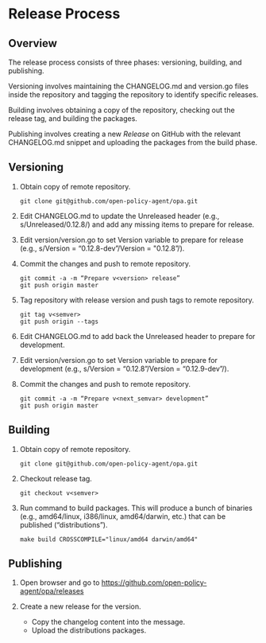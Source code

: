# Release Process

## Overview

The release process consists of three phases: versioning, building, and
publishing.

Versioning involves maintaining the CHANGELOG.md and version.go files inside
the repository and tagging the repository to identify specific releases.

Building involves obtaining a copy of the repository, checking out the release
tag, and building the packages.

Publishing involves creating a new *Release* on GitHub with the relevant
CHANGELOG.md snippet and uploading the packages from the build phase.

## Versioning

1. Obtain copy of remote repository.

	```
	git clone git@github.com/open-policy-agent/opa.git
	```

1. Edit CHANGELOG.md to update the Unreleased header (e.g., s/Unreleased/0.12.8/) and add any missing items to prepare for release.

1. Edit version/version.go to set Version variable to prepare for release (e.g., s/Version = “0.12.8-dev”/Version = "0.12.8”/).

1. Commit the changes and push to remote repository.

	```
	git commit -a -m “Prepare v<version> release”
	git push origin master
	```

1. Tag repository with release version and push tags to remote repository.

	```
	git tag v<semver>
	git push origin --tags
	```

1. Edit CHANGELOG.md to add back the Unreleased header to prepare for development.

1. Edit version/version.go to set Version variable to prepare for development (e.g., s/Version = “0.12.8”/Version = “0.12.9-dev”/).

1. Commit the changes and push to remote repository.

	```
	git commit -a -m “Prepare v<next_semvar> development”
	git push origin master
	```

## Building

1. Obtain copy of remote repository.

	```
	git clone git@github.com/open-policy-agent/opa.git
	```

1. Checkout release tag.

	```
	git checkout v<semver>
	```

1. Run command to build packages. This will produce a bunch of binaries (e.g., amd64/linux, i386/linux, amd64/darwin, etc.) that can be published (“distributions”).

	```
	make build CROSSCOMPILE="linux/amd64 darwin/amd64"
	```

## Publishing

1. Open browser and go to https://github.com/open-policy-agent/opa/releases

1. Create a new release for the version.
	- Copy the changelog content into the message.
	- Upload the distributions packages.

